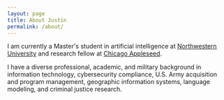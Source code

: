```yaml
---
layout: page
title: About Justin
permalink: /about/
---
```


I am currently a Master's student in artificial intelligence at 
[Northwestern University](https://www.mccormick.northwestern.edu/artificial-intelligence/people/students/2020-21/justin-chae.html)
and research fellow at
[Chicago Appleseed](https://www.chicagoappleseed.org/about-us/our-staff/).

I have a diverse professional, academic, and military background in information technology, 
cybersecurity compliance, U.S. Army acquisition and program management, 
geographic information systems, language modeling, and criminal justice research.
